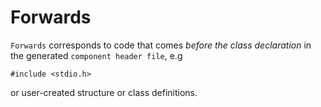 # Forwards

`Forwards` corresponds to code that comes _before the class declaration_ in the generated `component header file`, e.g 
```
#include <stdio.h>
```
or user-created structure or class definitions.